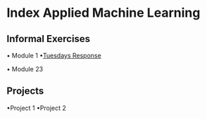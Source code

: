 # Index Applied Machine Learning

## Informal Exercises
• Module 1
    •[Tuesdays Response](tues1.md)
    

• Module 23

## Projects
•Project 1
•Project 2